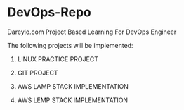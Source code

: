 # DevOps-Repo

Dareyio.com Project Based Learning For DevOps Engineer

The following projects will be implemented:

1. LINUX PRACTICE PROJECT

2. GIT PROJECT

3. AWS LAMP STACK IMPLEMENTATION

4. AWS LEMP STACK IMPLEMENTATION
